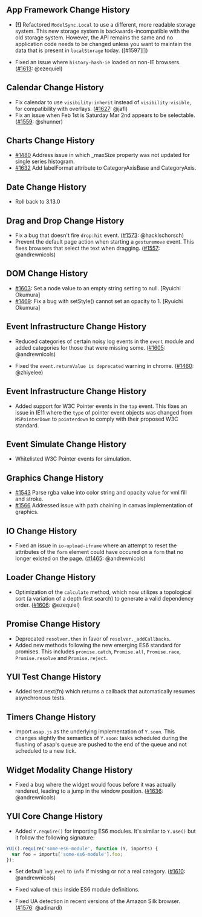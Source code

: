 ## App Framework Change History



* __[!]__ Refactored `ModelSync.Local` to use a different, more readable
  storage system. This new storage system is backwards-incompatible with
  the old storage system. However, the API remains the same and no application
  code needs to be changed unless you want to maintain the data that is
  present in `localStorage` today. ([#1597][])

* Fixed an issue where `history-hash-ie` loaded on non-IE browsers. ([#1613][]: @ezequiel)

[#1613]: https://github.com/yui/yui3/pull/1613

## Calendar Change History




* Fix calendar to use `visibility:inherit` instead of `visibility:visible`, for compatibility with overlays. ([#1627][]: @jafl)
* Fix an issue when Feb 1st is Saturday Mar 2nd appears to be selectable. ([#1559][]: @shunner)

[#1627]: https://github.com/yui/yui3/issues/1627
[#1559]: https://github.com/yui/yui3/issues/1559

## Charts Change History

* [#1480][] Address issue in which _maxSize property was not updated for single series histogram. 
* [#1632][] Add labelFormat attribute to CategoryAxisBase and CategoryAxis.

[#1480]: https://github.com/yui/yui3/pull/1480/
[#1632]: https://github.com/yui/yui3/pull/1632/

## Date Change History

* Roll back to 3.13.0

## Drag and Drop Change History

* Fix a bug that doesn't fire `drop:hit` event. ([#1573][]: @hacklschorsch)
* Prevent the default page action when starting a `gesturemove` event. This
  fixes browsers that select the text when dragging. ([#1557][]: @andrewnicols)

[#1573]: https://github.com/yui/yui3/issues/1573
[#1557]: https://github.com/yui/yui3/issues/1557

## DOM Change History


* [#1603][]: Set a node value to an empty string setting to null. [Ryuichi Okumura]
* [#1469][]: Fix a bug with setStyle() cannot set an opacity to 1. [Ryuichi Okumura]

[#1603]: https://github.com/yui/yui3/issues/1603
[#1469]: https://github.com/yui/yui3/issues/1469

## Event Infrastructure Change History




* Reduced categories of certain noisy log events in the `event` module and added
  categories for those that were missing some. ([#1605][]: @andrewnicols)

* Fixed the `event.returnValue is deprecated` warning in chrome. ([#1460][]: @zhiyelee)

[#1605]: https://github.com/yui/yui3/issues/1605
[#1460]: https://github.com/yui/yui3/issues/1460

## Event Infrastructure Change History

* Added support for W3C Pointer events in the `tap` event. This fixes an issue in IE11 where the `type` of pointer event objects was changed from `MSPointerDown` to `pointerdown` to comply with their proposed W3C standard.

## Event Simulate Change History

* Whitelisted W3C Pointer events for simulation.

## Graphics Change History

* [#1543][] Parse rgba value into color string and opacity value for vml fill and stroke. 
* [#1566][] Addressed issue with path chaining in canvas implementation of graphics. 

[#1543]: https://github.com/yui/yui3/pull/1543/
[#1566]: https://github.com/yui/yui3/pull/1566/

## IO Change History

* Fixed an issue in `io-upload-iframe` where an attempt to reset the attributes of the `form` element could have occured on a `form` that no longer existed on the page. ([#1465][]: @andrewnicols)

[#1465]: https://github.com/yui/yui3/pull/1465/


## Loader Change History

* Optimization of the `calculate` method, which now utilizes a topological sort (a variation of a depth first search) to generate a valid dependency order. ([#1606][]: @ezequiel)

[#1606]: https://github.com/yui/yui3/pull/1606

## Promise Change History

 * Deprecated `resolver.then` in favor of `resolver._addCallbacks`.
 * Added new methods following the new emerging ES6 standard for promises. This includes `promise.catch`, `Promise.all`, `Promise.race`, `Promise.resolve` and `Promise.reject`.

## YUI Test Change History




* Added test.next(fn) which returns a callback that automatically
  resumes asynchronous tests.

## Timers Change History




* Import `asap.js` as the underlying implementation of `Y.soon`. This changes
  slightly the semantics of `Y.soon`: tasks scheduled during the flushing of
  asap's queue are pushed to the end of the queue and not scheduled to a new
  tick.

## Widget Modality Change History




* Fixed a bug where the widget would focus before it was actually rendered,
  leading to a jump in the window position. ([#1636][]: @andrewnicols)

[#1636]: https://github.com/yui/yui3/pull/1636

## YUI Core Change History




* Added `Y.require()` for importing ES6 modules. It's similar to `Y.use()` but
  it follow the following signature:

```js
YUI().require('some-es6-module', function (Y, imports) {
  var foo = imports['some-es6-module'].foo;
});
```
* Set default `logLevel` to `info` if missing or not a real category.
  ([#1610][]: @andrewnicols)
* Fixed value of `this` inside ES6 module definitions.

* Fixed UA detection in recent versions of the Amazon Silk browser.
  ([#1576][]: @adinardi)

[#1576]: https://github.com/yui/yui3/pull/1576
[#1610]: https://github.com/yui/yui3/pull/1610
